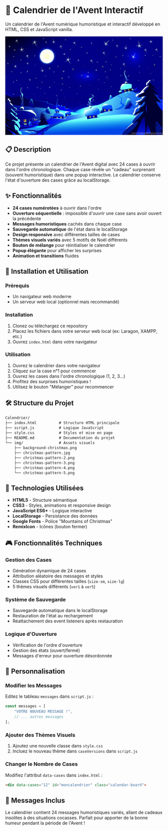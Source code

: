 # 🎄 Calendrier de l'Avent Interactif

Un calendrier de l'Avent numérique humoristique et interactif développé en HTML, CSS et JavaScript vanilla.

![Calendrier de l'Avent](img/background-christmas.png)

## 📋 Description

Ce projet présente un calendrier de l'Avent digital avec 24 cases à ouvrir dans l'ordre chronologique. Chaque case révèle un "cadeau" surprenant (souvent humoristique) dans une popup interactive. Le calendrier conserve l'état d'ouverture des cases grâce au localStorage.

## ✨ Fonctionnalités

- **24 cases numérotées** à ouvrir dans l'ordre
- **Ouverture séquentielle** : impossible d'ouvrir une case sans avoir ouvert la précédente
- **Messages humoristiques** cachés dans chaque case
- **Sauvegarde automatique** de l'état dans le localStorage
- **Design responsive** avec différentes tailles de cases
- **Thèmes visuels variés** avec 5 motifs de Noël différents
- **Bouton de mélange** pour réinitialiser le calendrier
- **Popup élégante** pour afficher les surprises
- **Animation et transitions** fluides

## 🚀 Installation et Utilisation

### Prérequis
- Un navigateur web moderne
- Un serveur web local (optionnel mais recommandé)

### Installation
1. Clonez ou téléchargez ce repository
2. Placez les fichiers dans votre serveur web local (ex: Laragon, XAMPP, etc.)
3. Ouvrez `index.html` dans votre navigateur

### Utilisation
1. Ouvrez le calendrier dans votre navigateur
2. Cliquez sur la case n°1 pour commencer
3. Ouvrez les cases dans l'ordre chronologique (1, 2, 3...)
4. Profitez des surprises humoristiques !
5. Utilisez le bouton "Mélanger" pour recommencer

## 🛠️ Structure du Projet

```
Calendrier/
├── index.html          # Structure HTML principale
├── script.js           # Logique JavaScript
├── style.css           # Styles et mise en page
├── README.md           # Documentation du projet
└── img/                # Assets visuels
    ├── background-christmas.png
    ├── christmas-pattern.jpg
    ├── christmas-pattern-2.png
    ├── christmas-pattern-3.png
    ├── christmas-pattern-4.png
    └── christmas-pattern-5.png
```

## 🎨 Technologies Utilisées

- **HTML5** - Structure sémantique
- **CSS3** - Styles, animations et responsive design
- **JavaScript ES6+** - Logique interactive
- **LocalStorage** - Persistance des données
- **Google Fonts** - Police "Mountains of Christmas"
- **RemixIcon** - Icônes (bouton fermer)

## 🎮 Fonctionnalités Techniques

### Gestion des Cases
- Génération dynamique de 24 cases
- Attribution aléatoire des messages et styles
- Classes CSS pour différentes tailles (`size-sm`, `size-lg`)
- 5 thèmes visuels différents (`ver1` à `ver5`)

### Système de Sauvegarde
- Sauvegarde automatique dans le localStorage
- Restauration de l'état au rechargement
- Réattachement des event listeners après restauration

### Logique d'Ouverture
- Vérification de l'ordre d'ouverture
- Gestion des états (ouvert/fermé)
- Messages d'erreur pour ouverture désordonnée

## 🎄 Personnalisation

### Modifier les Messages
Editez le tableau `messages` dans `script.js` :
```javascript
const messages = [
    "VOTRE NOUVEAU MESSAGE !",
    // ... autres messages
];
```

### Ajouter des Thèmes Visuels
1. Ajoutez une nouvelle classe dans `style.css`
2. Incluez le nouveau thème dans `caseVersions` dans `script.js`

### Changer le Nombre de Cases
Modifiez l'attribut `data-cases` dans `index.html` :
```html
<div data-cases="12" id="moncalendrier" class="calendar-board">
```

## 🎁 Messages Inclus

Le calendrier contient 24 messages humoristiques variés, allant de cadeaux insolites à des situations cocasses. Parfait pour apporter de la bonne humeur pendant la période de l'Avent !
